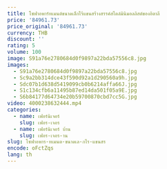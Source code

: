 ```yaml
---
title: โซฟาอพาร์ทเมนต์ขนาดเล็กไร้แขนสร้างสรรค์สไตล์มินิมอลลิสต์ของอิตาลี
price: '84961.73'
price_original: '84961.73'
currency: THB
discount: ''
rating: 5
volume: 100
image: S91a76e2780684d0f9897a22bda57556c8.jpg
images:
  - S91a76e2780684d0f9897a22bda57556c8.jpg
  - Sc9a2bb314dce43f590d92a1d290560a9h.jpg
  - Sdc07b1d638d5419099cb0b6214affa66J.jpg
  - S1c134cfb6a11495b87ed14da501f05a9E.jpg
  - S6b84177d64734e20b59700870cbd7cc5G.jpg
video: 4000238632444.mp4
categories:
  - name: เฟอร์นิเจอร์
    slug: เฟอร-เจอร
  - name: เฟอร์นิเจอร์ บ้าน
    slug: เฟอร-เจอร-าน
slug: โซฟาอพาร-ทเมนต-ขนาดเล-กไร-แขนสร
encode: oFctZqs
lang: th
---
```

  